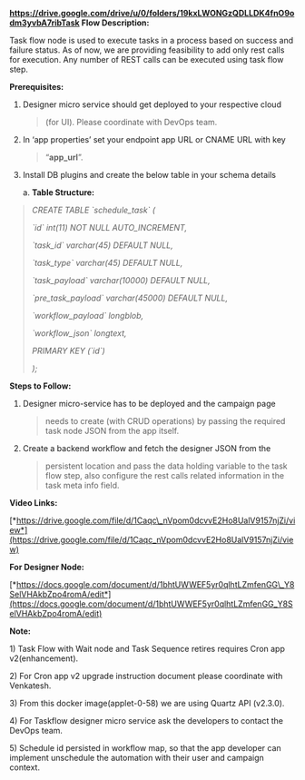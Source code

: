 **https://drive.google.com/drive/u/0/folders/19kxLWONGzQDLLDK4fnO9odm3yvbA7ribTask
Flow Description:**

Task flow node is used to execute tasks in a process based on success
and failure status. As of now, we are providing feasibility to add only
rest calls for execution. Any number of REST calls can be executed using
task flow step.

**Prerequisites:**

1)  Designer micro service should get deployed to your respective cloud
    > (for UI). Please coordinate with DevOps team.

2)  In ‘app properties’ set your endpoint app URL or CNAME URL with key
    > “**app\_url**”.

3)  Install DB plugins and create the below table in your schema details

    a.  **Table Structure:**

> *CREATE TABLE \`schedule\_task\` (*
>
> *\`id\` int(11) NOT NULL AUTO\_INCREMENT,*
>
> *\`task\_id\` varchar(45) DEFAULT NULL,*
>
> *\`task\_type\` varchar(45) DEFAULT NULL,*
>
> *\`task\_payload\` varchar(10000) DEFAULT NULL,*
>
> *\`pre\_task\_payload\` varchar(45000) DEFAULT NULL,*
>
> *\`workflow\_payload\` longblob,*
>
> *\`workflow\_json\` longtext,*
>
> *PRIMARY KEY (\`id\`)*
>
> *);*

**Steps to Follow:**

1)  Designer micro-service has to be deployed and the campaign page
    > needs to create (with CRUD operations) by passing the required
    > task node JSON from the app itself.

2)  Create a backend workflow and fetch the designer JSON from the
    > persistent location and pass the data holding variable to the task
    > flow step, also configure the rest calls related information in
    > the task meta info field.

**Video Links:**

[*https://drive.google.com/file/d/1Caqc\_nVpom0dcvvE2Ho8UalV9157njZi/view*](https://drive.google.com/file/d/1Caqc_nVpom0dcvvE2Ho8UalV9157njZi/view)

**For Designer Node:**

[*https://docs.google.com/document/d/1bhtUWWEF5yr0qlhtLZmfenGG\_Y8SelVHAkbZpo4romA/edit*](https://docs.google.com/document/d/1bhtUWWEF5yr0qlhtLZmfenGG_Y8SelVHAkbZpo4romA/edit)

**Note:**

1\) Task Flow with Wait node and Task Sequence retires requires Cron app
v2(enhancement).

2\) For Cron app v2 upgrade instruction document please coordinate with
Venkatesh.

3\) From this docker image(applet-0-58) we are using Quartz API (v2.3.0).

4\) For Taskflow designer micro service ask the developers to contact the
DevOps team.

5\) Schedule id persisted in workflow map, so that the app developer can
implement unschedule the automation with their user and campaign
context.
